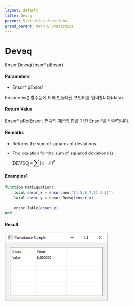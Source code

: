 ```yaml
---
layout: default
title: Devsq
parent: Statistics functions
grand_parent: Math & Statistics
---
```


# Devsq

Ensor.Devsq\(Ensor\* pEnsor\)

#### Parameters

* Ensor\* pEnsor1

Ensor.new\(\) 함수등에 의해 만들어진 포인터를 입력합니다\(data\).

#### Return Value

Ensor\* pRetEnsor : 편차의 제곱의 합를 가진 Ensor\*를 반환합니다.

#### Remarks

* Returns the sum of squares of deviations.

* The equation for the sum of squared deviations is:

  ![](./StatisticsAPI/DevsqFunc.png)

#### Examples1

```lua
function MathEquation()
 	local ensor_x = ensor.new("{4,5,8,7,11,4,3}")
	local ensor_y = ensor.Devsq(ensor_x)

 	ensor.Table(ensor_y)
end
```

#### Result

![](./StatisticsAPI/CovarianceSResultTable.png)

